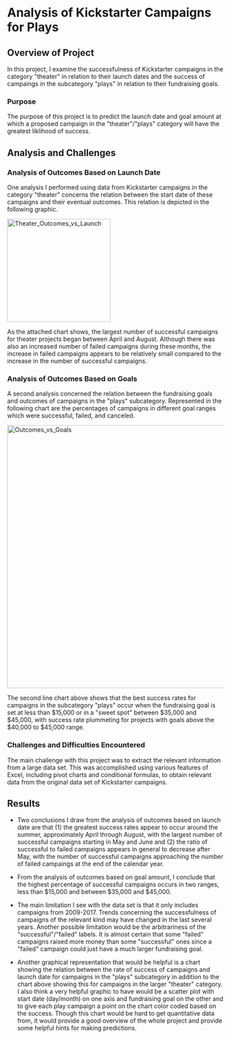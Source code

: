 # Analysis of Kickstarter Campaigns for Plays

## Overview of Project
In this project, I examine the successfulness of Kickstarter campaigns in the category "theater" in relation to their launch dates and the success of campaings in the subcategory "plays" in relation to their fundraising goals.

### Purpose
The purpose of this project is to predict the launch date and goal amount at which a proposed campaign in the "theater"/"plays" category will have the greatest liklihood of success. 

## Analysis and Challenges

### Analysis of Outcomes Based on Launch Date
One analysis I performed using data from Kickstarter campaigns in the category "theater" concerns the relation between the start date of these campaigns and their eventual outcomes. This relation is depicted in the following graphic.

<img width="240" alt="Theater_Outcomes_vs_Launch" src="https://user-images.githubusercontent.com/80861610/115411577-970e7800-a1c1-11eb-9400-7daeccf29d1f.png">

As the attached chart shows, the largest number of successful campaigns for theater projects began between April and August. Although there was also an increased number of failed campaigns during these months, the increase in failed campaigns appears to be relatively small compared to the increase in the number of successful campaigns.

### Analysis of Outcomes Based on Goals
A second analysis concerned the relation between the fundraising goals and outcomes of campaigns in the "plays" subcategory. Represented in the following chart are the percentages of campaigns in different goal ranges which were successful, failed, and canceled.

<img width="612" alt="Outcomes_vs_Goals" src="https://user-images.githubusercontent.com/80861610/115412167-1734dd80-a1c2-11eb-8370-c0c82c4fb806.png">

The second line chart above shows that the best success rates for campaigns in the subcategory "plays" occur when the fundraising goal is set at less than $15,000 or in a "sweet spot" between $35,000 and $45,000, with success rate plummeting for projects with goals above the $40,000 to $45,000 range.

### Challenges and Difficulties Encountered

The main challenge with this project was to extract the relevant information from a large data set. This was accomplished using various features of Excel, including pivot charts and conditional formulas, to obtain relevant data from the original data set of Kickstarter campaigns.

## Results

- Two conclusions I draw from the analysis of outcomes based on launch date are that (1) the greatest success rates appear to occur around the summer, approximately April through August, with the largest number of successful campaigns starting in May and June and (2) the ratio of successful to failed campaigns appears in general to decrease after May, with the number of successful campaigns approaching the number of failed campaings at the end of the calendar year.

- From the analysis of outcomes based on goal amount, I conclude that the highest percentage of successful campaigns occurs in two ranges, less than $15,000 and between $35,000 and $45,000.

- The main limitation I see with the data set is that it only includes campaigns from 2009-2017. Trends concerning the successfulness of campaigns of the relevant kind may have changed in the last several years. Another possible limitation would be the arbitrariness of the "successful"/"failed" labels. It is almost certain that some "failed" campaigns raised more money than some "successful" ones since a "failed" campaign could just have a much larger fundraising goal. 

- Another graphical representation that would be helpful is a chart showing the relation between the rate of success of campaigns and launch date for campaigns in the "plays" subcategory in addition to the chart above showing this for campaigns in the larger "theater" category. I also think a very helpful graphic to have would be a scatter plot with start date (day/month) on one axis and fundraising goal on the other and to give each play campaign a point on the chart color coded based on the success. Though this chart would be hard to get quantitative data from, it would provide a good overview of the whole project and provide some helpful hints for making predictions.
